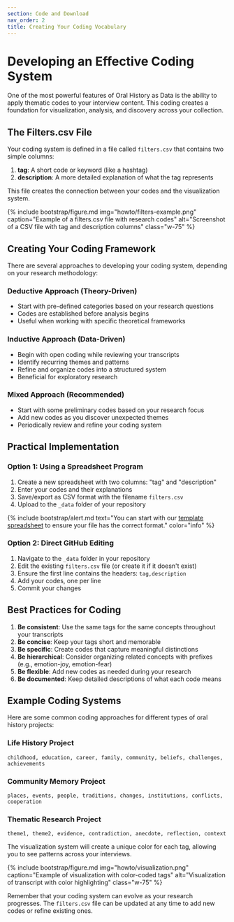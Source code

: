 ```yaml
---
section: Code and Download
nav_order: 2
title: Creating Your Coding Vocabulary
---
```


# Developing an Effective Coding System

One of the most powerful features of Oral History as Data is the ability to apply thematic codes to your interview content. This coding creates a foundation for visualization, analysis, and discovery across your collection.

## The Filters.csv File

Your coding system is defined in a file called `filters.csv` that contains two simple columns:

1. **tag**: A short code or keyword (like a hashtag)
2. **description**: A more detailed explanation of what the tag represents

This file creates the connection between your codes and the visualization system.

{% include bootstrap/figure.md img="howto/filters-example.png" caption="Example of a filters.csv file with research codes" alt="Screenshot of a CSV file with tag and description columns" class="w-75" %}

## Creating Your Coding Framework

There are several approaches to developing your coding system, depending on your research methodology:

### Deductive Approach (Theory-Driven)
- Start with pre-defined categories based on your research questions
- Codes are established before analysis begins
- Useful when working with specific theoretical frameworks

### Inductive Approach (Data-Driven)
- Begin with open coding while reviewing your transcripts
- Identify recurring themes and patterns
- Refine and organize codes into a structured system
- Beneficial for exploratory research

### Mixed Approach (Recommended)
- Start with some preliminary codes based on your research focus
- Add new codes as you discover unexpected themes
- Periodically review and refine your coding system

## Practical Implementation

### Option 1: Using a Spreadsheet Program

1. Create a new spreadsheet with two columns: "tag" and "description"
2. Enter your codes and their explanations
3. Save/export as CSV format with the filename `filters.csv`
4. Upload to the `_data` folder of your repository

{% include bootstrap/alert.md text="You can start with our [template spreadsheet](https://docs.google.com/spreadsheets/d/1qPU-7LFZrIWcLiHuTqnlbnRD1869SJalJ5OCL7tGtzE/copy) to ensure your file has the correct format." color="info" %}

### Option 2: Direct GitHub Editing

1. Navigate to the `_data` folder in your repository
2. Edit the existing `filters.csv` file (or create it if it doesn't exist)
3. Ensure the first line contains the headers: `tag,description`
4. Add your codes, one per line
5. Commit your changes

## Best Practices for Coding

1. **Be consistent**: Use the same tags for the same concepts throughout your transcripts
2. **Be concise**: Keep your tags short and memorable
3. **Be specific**: Create codes that capture meaningful distinctions
4. **Be hierarchical**: Consider organizing related concepts with prefixes (e.g., emotion-joy, emotion-fear)
5. **Be flexible**: Add new codes as needed during your research
6. **Be documented**: Keep detailed descriptions of what each code means

## Example Coding Systems

Here are some common coding approaches for different types of oral history projects:

### Life History Project
```
childhood, education, career, family, community, beliefs, challenges, achievements
```

### Community Memory Project
```
places, events, people, traditions, changes, institutions, conflicts, cooperation
```

### Thematic Research Project
```
theme1, theme2, evidence, contradiction, anecdote, reflection, context
```

The visualization system will create a unique color for each tag, allowing you to see patterns across your interviews.

{% include bootstrap/figure.md img="howto/visualization.png" caption="Example of visualization with color-coded tags" alt="Visualization of transcript with color highlighting" class="w-75" %}

Remember that your coding system can evolve as your research progresses. The `filters.csv` file can be updated at any time to add new codes or refine existing ones.